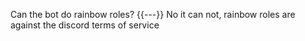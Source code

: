 Can the bot do rainbow roles?
{{---}}
No it can not, rainbow roles are against the discord terms of service
